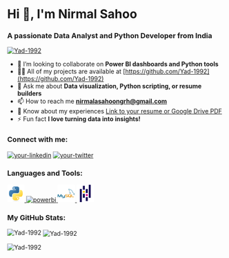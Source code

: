 # Hi 👋, I'm Nirmal Sahoo

### A passionate Data Analyst and Python Developer from India

<!-- Add a profile image or banner if you want; this is optional -->
<!-- <img src="https://your-banner-image-url.jpg" alt="Banner" /> -->

<p align="left"> <a href="https://github.com/ryo-ma/github-profile-trophy"><img src="https://github-profile-trophy.vercel.app/?username=Yad-1992&theme=onedark" alt="Yad-1992" /></a> </p>

- 👯 I’m looking to collaborate on **Power BI dashboards and Python tools**
- 👨‍💻 All of my projects are available at [https://github.com/Yad-1992](https://github.com/Yad-1992)
- 💬 Ask me about **Data visualization, Python scripting, or resume builders**
- 📫 How to reach me **nirmalasahoongrh@gmail.com**
- 📄 Know about my experiences [Link to your resume or Google Drive PDF](https://your-resume-link.com)
- ⚡ Fun fact **I love turning data into insights!**

### Connect with me:
<p align="left">
<a href="https://linkedin.com/in/your-linkedin" target="blank"><img align="center" src="https://raw.githubusercontent.com/rahuldkjain/github-profile-readme-generator/master/src/images/icons/Social/linked-in-alt.svg" alt="your-linkedin" height="30" width="40" /></a>
<a href="https://twitter.com/your-twitter" target="blank"><img align="center" src="https://raw.githubusercontent.com/rahuldkjain/github-profile-readme-generator/master/src/images/icons/Social/twitter.svg" alt="your-twitter" height="30" width="40" /></a>
<!-- Add more social icons as needed -->
</p>

### Languages and Tools:
<p align="left">
<a href="https://www.python.org" target="_blank" rel="noreferrer"> <img src="https://raw.githubusercontent.com/devicons/devicon/master/icons/python/python-original.svg" alt="python" width="40" height="40"/> </a>
<a href="https://powerbi.microsoft.com/" target="_blank" rel="noreferrer"> <img src="https://www.vectorlogo.zone/logos/microsoft_powerbi/microsoft_powerbi-icon.svg" alt="powerbi" width="40" height="40"/> </a>
<a href="https://www.mysql.com/" target="_blank" rel="noreferrer"> <img src="https://raw.githubusercontent.com/devicons/devicon/master/icons/mysql/mysql-original-wordmark.svg" alt="mysql" width="40" height="40"/> </a>
<a href="https://pandas.pydata.org/" target="_blank" rel="noreferrer"> <img src="https://raw.githubusercontent.com/devicons/devicon/2ae2a900d2f041da66e950e4d48052658d850630/icons/pandas/pandas-original.svg" alt="pandas" width="40" height="40"/> </a>
<!-- Add more icons for your tools (e.g., Git, Excel). Find more at https://github.com/devicons/devicon or search "devicons [tool name]" -->
</p>

### My GitHub Stats:

<p><img align="left" src="https://github-readme-stats.vercel.app/api/top-langs?username=Yad-1992&show_icons=true&theme=dark&locale=en&layout=compact" alt="Yad-1992" /></p>

<p>&nbsp;<img align="center" src="https://github-readme-stats.vercel.app/api?username=Yad-1992&show_icons=true&theme=dark&locale=en" alt="Yad-1992" /></p>

<p><img align="center" src="https://github-readme-streak-stats.herokuapp.com/?user=Yad-1992&theme=dark" alt="Yad-1992" /></p>
